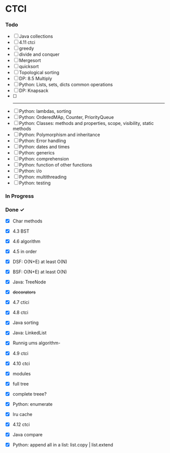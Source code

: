 
# CTCI

### Todo

- [ ] Java collections  
- [ ] 4.11 ctci  
- [ ] greedy  
- [ ] divide and conquer  
- [ ] Mergesort  
- [ ] quicksort  
- [ ] Topological sorting  
- [ ] DP: 8.5 Multiply  
- [ ] Python: Lists, sets, dicts common operations  
- [ ] DP: Knapsack  
- [ ] --------------------------------  
- [ ] Python: lambdas, sorting  
- [ ] Python: OrderedMAp, Counter, PriorityQueue  
- [ ] Python: Classes: methods and properties, scope, visibility, static methods  
- [ ] Python: Polymorphism and inheritance  
- [ ] Python: Error handling  
- [ ] Python: dates and times  
- [ ] Python: generics  
- [ ] Python: comprehension  
- [ ] Python: function of other functions  
- [ ] Python: i/o  
- [ ] Python: multithreading  
- [ ] Python: testing  

### In Progress


### Done ✓

- [x] Char methods  
- [x] 4.3 BST  
- [x] 4.6 algorithm  
- [x] 4.5 in order  
- [x] DSF: O(N+E) at least O(N)  
- [x] BSF: O(N+E) at least O(N)  
- [x] Java: TreeNode  
- [x] ~~decorators~~  
- [x] 4.7 ctici  
- [x] 4.8 ctci  
- [x] Java sorting  
- [x] Java: LinkedList  
- [x] Runnig ums algorithm-  
- [x] 4.9 ctci  
- [x] 4.10 ctci  
- [x] modules  
- [x] full tree  
- [x] complete treee?  
- [x] Python: enumerate  
- [x] lru cache  
- [x] 4.12 ctci  
- [x] Java compare  
- [x] Python: append all in a list: list.copy | list.extend  

